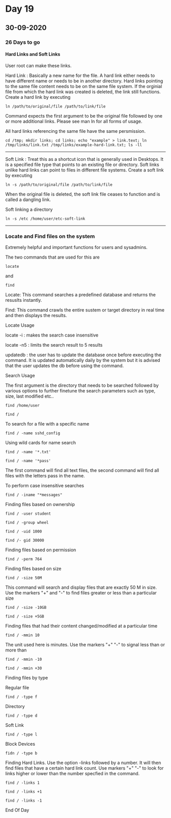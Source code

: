 # Day 19
## 30-09-2020
### 26 Days to go 

#### Hard Links and Soft Links

User root can make these links.

Hard Link : Basically a new name for the file. A hard link either needs to have  different name or needs to be in another directory. Hard links pointing to the same file content needs to be on the same file system. If the orginial file from which the hard link was created is deleted, the link still functions. Create a hard link by executing 

	ln /path/to/original/file /path/to/link/file

Command expects the first argument to be the original file followed by one or more additional links.
Please see man ln for all forms of usage. 

All hard links referencing the same file have the same persmission.

	cd /tmp; mkdir links; cd links; echo "example" > link.text; ln /tmp/links/link.txt /tmp/links/example-hard-link.txt; ls -ll

---
Soft Link : Treat this as a shortcut icon that is generally used in Desktops. It is a specified file type that points to an existing file or directory. Soft links unlike hard links can point to files in different file systems. Create a soft link by executing 

	ln -s /path/to/original/file /path/to/link/file

When the original file is deleted, the soft link file ceases to function and is called a dangling link.

Soft linking a directory

	ln -s /etc /home/user/etc-soft-link

---

### Locate and Find files on the system

Extremely helpful and important functions for users and sysadmins. 

The two commands that are used for this are 

	locate
and 

	find

Locate: This command searches a predefined database and returns the resuslts instantly. 

Find: This command crawls the entire sustem or target directory in real time and then displays the results.


Locate Usage 

locate -i : makes the search case insensitive

locate -n5 : limits the search result to 5 results 

updatedb : the user has to update the database once before executing the command. It is updated automatically daily by the system but it is advised that the user updates the db before using the command.


Search Usage

The first argument is the directory that needs to be searched followed by various options to further finetune the search parameters such as type, size, last modified etc..

	find /home/user

	find /

To search for a file with a specific name 

	find / -name sshd_config

Using wild cards for name search 

	find / -name '*.txt'

	find / -name '*pass'

The first command will find all text files, the second command will find all files with the letters pass in the name. 

To perform case insensitive searches 

	find / -iname "*messages"

Finding files based on ownership

	find / -user student

	find / -group wheel

	find / -uid 1000

	find /- gid 30000

Finding files based on permission 

	find / -perm 764

Finding files based on size 

	find / -size 50M

This command will search and display files that are exactly 50 M in size. Use the markers "+" and "-" to find files greater or less than a particular size

	find / -size -10GB

	find / -size +5GB


Finding files that had their content changed/modified at a particular time 

	find / -mmin 10 

The unit used here is minutes. Use the markers "+" "-" to signal less than or more than 

	find / -mmin -10

	find / -mmin +30

Finding files by type 

Regular file 

	find / -type f

Directory 

	find / -type d

Soft Link 

	find / -type l

Block Devices 

	fidn / -type b

Finding Hard Links. Use the option -links followed by a number. It will then find files that have a certain hard link count. Use markers "+" "-" to look for links higher or lower than the number specfied in the command.
 

	find / -links 1

	find / -links +1

	find / -links -1

End Of Day 

